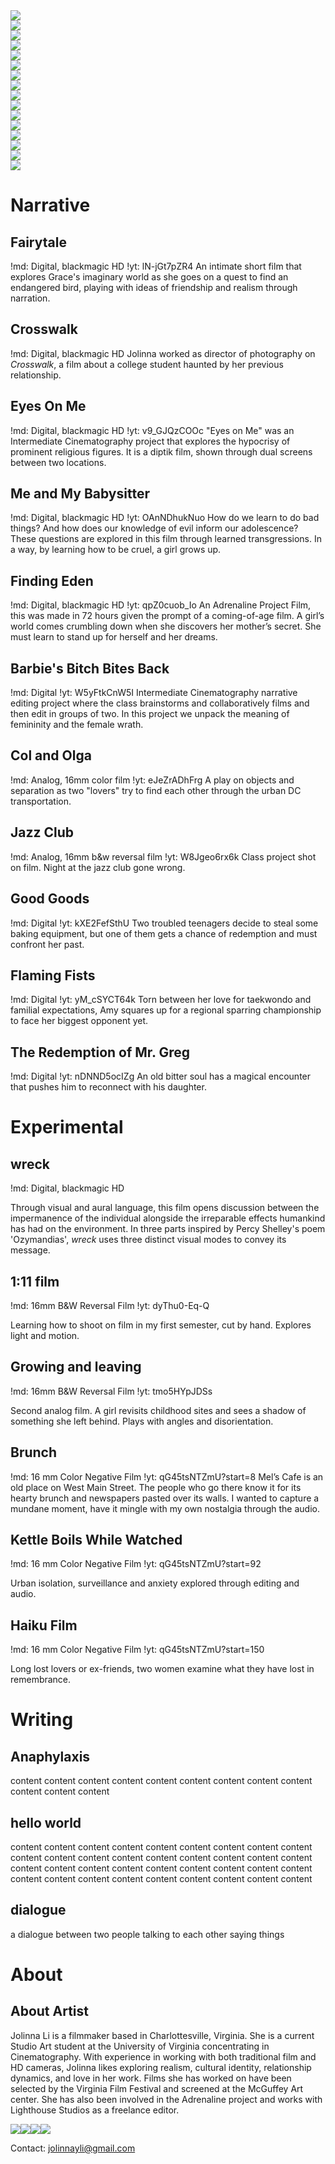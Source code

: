 <div id=welcome-grid>
<div class='img-container thr'><img src='media/finding-eden/14.webp'></div>
<div class='img-container thr'><img src='media/me-and-my-babysitter/5.webp'></div>

<div class='img-container two'><img src='media/col-and-olga/1.webp'></div>
<div class='img-container two'><img src='media/haiku-film/3.webp'></div>
<div class='img-container two'><img src='media/brunch/3.webp'></div>

<div class='img-container thr'><img src='media/barbies-bitch-bites-back/2.webp'></div>
<div class='img-container thr'><img src='media/me-and-my-babysitter/16.webp'></div>

<div class='img-container two'><img src='media/jazz-club/5.webp'></div>
<div class='img-container two'><img src='media/jazz-club/8.webp'></div>
<div class='img-container two'><img src='media/111-film/8.webp'></div>

<div class='img-container six'><img src='media/eyes-on-me/8.webp'></div>

<div class='img-container thr'><img src='media/me-and-my-babysitter/19.webp'></div>
<div class='img-container thr'><img src='media/good-goods/10.webp'></div>

<div class='img-container six'><img src='media/eyes-on-me/4.webp'></div>

<div class='img-container thr'><img src='media/flaming-fists/1.webp'></div>
<div class='img-container thr'><img src='media/the-redemption-of-mr-greg/2.webp'></div>
</div>

# Narrative

## Fairytale
!md: Digital, blackmagic HD
!yt: lN-jGt7pZR4
An intimate short film that explores Grace's imaginary world as she goes on a quest to find an endangered bird, playing with ideas of friendship and realism through narration. 

## Crosswalk
!md: Digital, blackmagic HD
Jolinna worked as director of photography on _Crosswalk_, a film about a college student haunted by her previous relationship. 

## Eyes On Me
!md: Digital, blackmagic HD
!yt: v9_GJQzCOOc
"Eyes on Me" was an Intermediate Cinematography project that explores the hypocrisy of prominent religious figures. It is a diptik film, shown through dual screens between two locations.


## Me and My Babysitter
!md: Digital, blackmagic HD
!yt: OAnNDhukNuo
How do we learn to do bad things? And how does our knowledge of evil inform our adolescence? These questions are explored in this film through learned transgressions. In a way, by learning how to be cruel, a girl grows up.

## Finding Eden
!md: Digital, blackmagic HD
!yt: qpZ0cuob_Io
An Adrenaline Project Film, this was made in 72 hours given the prompt of a coming-of-age film. A girl’s world comes crumbling down when she discovers her mother’s secret. She must learn to stand up for herself and her dreams.

## Barbie's Bitch Bites Back
!md: Digital
!yt: W5yFtkCnW5I
Intermediate Cinematography narrative editing project where the class brainstorms and collaboratively films and then edit in groups of two. In this project we unpack the meaning of femininity and the female wrath.

## Col and Olga
!md: Analog, 16mm color film
!yt: eJeZrADhFrg
A play on objects and separation as two "lovers" try to find each other through the urban DC transportation.

## Jazz Club
!md: Analog, 16mm b&w reversal film
!yt: W8Jgeo6rx6k
Class project shot on film. Night at the jazz club gone wrong.

## Good Goods
!md: Digital
!yt: kXE2FefSthU
Two troubled teenagers decide to steal some baking equipment, but one of them gets a chance of redemption and must confront her past.

## Flaming Fists
!md: Digital
!yt: yM_cSYCT64k
Torn between her love for taekwondo and familial expectations, Amy squares up for a regional sparring championship to face her biggest opponent yet.

## The Redemption of Mr. Greg
!md: Digital
!yt: nDNND5ocIZg
An old bitter soul has a magical encounter that pushes him to reconnect with his daughter.


# Experimental

## wreck
!md: Digital, blackmagic HD

Through visual and aural language, this film opens discussion between the impermanence of the individual alongside the irreparable effects humankind has had on the environment. In three parts inspired by Percy Shelley's poem 'Ozymandias', _wreck_ uses three distinct visual modes to convey its message.

## 1:11 film
!md: 16mm B&W Reversal Film
!yt: dyThu0-Eq-Q

Learning how to shoot on film in my first semester, cut by hand. Explores light and motion.

## Growing and leaving
!md: 16mm B&W Reversal Film
!yt: tmo5HYpJDSs

Second analog film. A girl revisits childhood sites and sees a shadow of something she left behind. Plays with angles and disorientation.

## Brunch
!md: 16 mm Color Negative Film
!yt: qG45tsNTZmU?start=8
Mel’s Cafe is an old place on West Main Street. The people who go there know it for its hearty brunch and newspapers pasted over its walls. I wanted to capture a mundane moment, have it mingle with my own nostalgia through the audio.

## Kettle Boils While Watched
!md: 16 mm Color Negative Film
!yt: qG45tsNTZmU?start=92

Urban isolation, surveillance and anxiety explored through editing and audio.

## Haiku Film
!md: 16 mm Color Negative Film
!yt: qG45tsNTZmU?start=150

Long lost lovers or ex-friends, two women examine what they have lost in remembrance.

# Writing

## Anaphylaxis
content content content content content content content content content content content content

## hello world

content content content content content content content content content content content content content content content content content content content content content content content content content content content content content content content content content content content content

## dialogue

a dialogue between two people talking to each other saying things

# About

## About Artist

Jolinna Li is a filmmaker based in Charlottesville, Virginia. She is a current Studio Art student at the University of Virginia concentrating in Cinematography. With experience in working with both traditional film and HD cameras, Jolinna likes exploring realism, cultural identity, relationship dynamics, and love in her work. Films she has worked on have been selected by the Virginia Film Festival and screened at the McGuffey Art center. She has also been involved in the Adrenaline project and works with Lighthouse Studios as a freelance editor.

<div id=about-pictures><img src=media/profile/1.webp><img src=media/profile/2.webp><img src=media/profile/3.webp><img src=media/profile/4.webp></div>

Contact: <a href='mailto:jolinnayli@gmail.com'>jolinnayli@gmail.com</a>
